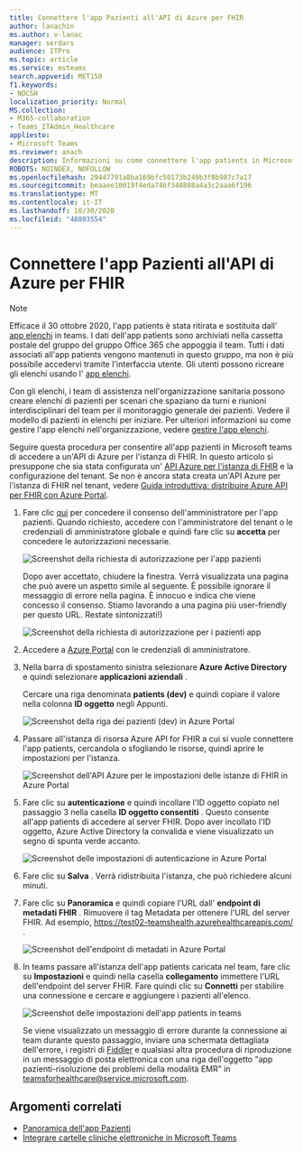 ```yaml
---
title: Connettere l'app Pazienti all'API di Azure per FHIR
author: lanachin
ms.author: v-lanac
manager: serdars
audience: ITPro
ms.topic: article
ms.service: msteams
search.appverid: MET150
f1.keywords:
- NOCSH
localization_priority: Normal
MS.collection:
- M365-collaboration
- Teams_ITAdmin_Healthcare
appliesto:
- Microsoft Teams
ms.reviewer: anach
description: Informazioni su come connettere l'app patients in Microsoft Teams a Azure API per FHIR (Fast Healthcare Resources).
ROBOTS: NOINDEX, NOFOLLOW
ms.openlocfilehash: 29447791a8ba169bfc50173b249b3f8b987c7a17
ms.sourcegitcommit: beaaee10019f4eda746f348888a4a3c2aaa6f196
ms.translationtype: MT
ms.contentlocale: it-IT
ms.lasthandoff: 10/30/2020
ms.locfileid: "48803554"
---
```

# <a name="connect-the-patients-app-to-azure-api-for-fhir"></a>Connettere l'app Pazienti all'API di Azure per FHIR

> [!NOTE]
> Efficace il 30 ottobre 2020, l'app patients è stata ritirata e sostituita dall' [app elenchi](https://support.microsoft.com/office/get-started-with-lists-in-teams-c971e46b-b36c-491b-9c35-efeddd0297db) in teams. I dati dell'app patients sono archiviati nella cassetta postale del gruppo del gruppo Office 365 che appoggia il team. Tutti i dati associati all'app patients vengono mantenuti in questo gruppo, ma non è più possibile accedervi tramite l'interfaccia utente. Gli utenti possono ricreare gli elenchi usando l' [app elenchi](https://support.microsoft.com/office/get-started-with-lists-in-teams-c971e46b-b36c-491b-9c35-efeddd0297db).
>
>Con gli elenchi, i team di assistenza nell'organizzazione sanitaria possono creare elenchi di pazienti per scenari che spaziano da turni e riunioni interdisciplinari del team per il monitoraggio generale dei pazienti. Vedere il modello di pazienti in elenchi per iniziare. Per ulteriori informazioni su come gestire l'app elenchi nell'organizzazione, vedere [gestire l'app elenchi](../../manage-lists-app.md).

Seguire questa procedura per consentire all'app pazienti in Microsoft teams di accedere a un'API di Azure per l'istanza di FHIR. In questo articolo si presuppone che sia stata configurata un' [API Azure per l'istanza di FHIR](https://azure.microsoft.com/services/azure-api-for-fhir/) e la configurazione del tenant.  Se non è ancora stata creata un'API Azure per l'istanza di FHIR nel tenant, vedere [Guida introduttiva: distribuire Azure API per FHIR con Azure Portal](https://docs.microsoft.com/azure/healthcare-apis/fhir-paas-portal-quickstart).


1. Fare clic [qui](https://login.microsoftonline.com/common/adminConsent?client_id=4aee3506-b263-43e0-ba31-1468fa7b2806) per concedere il consenso dell'amministratore per l'app pazienti. Quando richiesto, accedere con l'amministratore del tenant o le credenziali di amministratore globale e quindi fare clic su **accetta** per concedere le autorizzazioni necessarie.

    ![Screenshot della richiesta di autorizzazione per l'app pazienti](../../media/patients-app-permissions-request.png)

    Dopo aver accettato, chiudere la finestra. Verrà visualizzata una pagina che può avere un aspetto simile al seguente. È possibile ignorare il messaggio di errore nella pagina. È innocuo e indica che viene concesso il consenso. Stiamo lavorando a una pagina più user-friendly per questo URL. Restate sintonizzati!)

    ![Screenshot della richiesta di autorizzazione per i pazienti app](../../media/patients-app-permissions-request-granted.png)
    
2. Accedere a [Azure Portal](https://portal.azure.com) con le credenziali di amministratore.

3. Nella barra di spostamento sinistra selezionare **Azure Active Directory** e quindi selezionare **applicazioni aziendali** .

    Cercare una riga denominata **patients (dev)** e quindi copiare il valore nella colonna **ID oggetto** negli Appunti.
    
    ![Screenshot della riga dei pazienti (dev) in Azure Portal](../../media/patients-app-azure-portal-object-id.png)
    
4. Passare all'istanza di risorsa Azure API for FHIR a cui si vuole connettere l'app patients, cercandola o sfogliando le risorse, quindi aprire le impostazioni per l'istanza.

    ![Screenshot dell'API Azure per le impostazioni delle istanze di FHIR in Azure Portal](../../media/patients-app-azure-portal-instance-settings.png)

5. Fare clic su **autenticazione** e quindi incollare l'ID oggetto copiato nel passaggio 3 nella casella **ID oggetto consentiti** . Questo consente all'app patients di accedere al server FHIR. Dopo aver incollato l'ID oggetto, Azure Active Directory la convalida e viene visualizzato un segno di spunta verde accanto.

    ![Screenshot delle impostazioni di autenticazione in Azure Portal](../../media/patients-app-azure-portal-authentication.png)

6. Fare clic su **Salva** . Verrà ridistribuita l'istanza, che può richiedere alcuni minuti.

7. Fare clic su **Panoramica** e quindi copiare l'URL dall' **endpoint di metadati FHIR** . Rimuovere il tag Metadata per ottenere l'URL del server FHIR. Ad esempio, https://test02-teamshealth.azurehealthcareapis.com/ . 

    ![Screenshot dell'endpoint di metadati in Azure Portal](../../media/patients-app-azure-portal-metadata-endpoint.png)

8. In teams passare all'istanza dell'app patients caricata nel team, fare clic su **Impostazioni** e quindi nella casella **collegamento** immettere l'URL dell'endpoint del server FHIR. Fare quindi clic su **Connetti** per stabilire una connessione e cercare e aggiungere i pazienti all'elenco.  

    ![Screenshot delle impostazioni dell'app patients in teams](../../media/patients-app-teams.png)
    
    Se viene visualizzato un messaggio di errore durante la connessione ai team durante questo passaggio, inviare una schermata dettagliata dell'errore, i registri di [Fiddler](https://www.telerik.com/download/fiddler) e qualsiasi altra procedura di riproduzione in un messaggio di posta elettronica con una riga dell'oggetto "app pazienti-risoluzione dei problemi della modalità EMR" in [teamsforhealthcare@service.microsoft.com](mailto:teamsforhealthcare@service.microsoft.com).

## <a name="related-topics"></a>Argomenti correlati

- [Panoramica dell'app Pazienti](patients-app-overview.md)
- [Integrare cartelle cliniche elettroniche in Microsoft Teams](patients-app.md)
